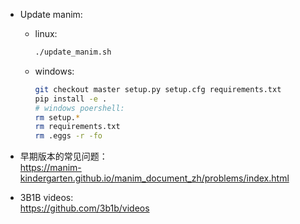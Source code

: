 * Update manim:

  * linux:
    ```bash
    ./update_manim.sh
    ```
    
  * windows:
    ```bash
    git checkout master setup.py setup.cfg requirements.txt
    pip install -e .
    # windows poershell:
    rm setup.*
    rm requirements.txt
    rm .eggs -r -fo
    ```

* 早期版本的常见问题：  
  https://manim-kindergarten.github.io/manim_document_zh/problems/index.html
  
* 3B1B videos:  
  https://github.com/3b1b/videos